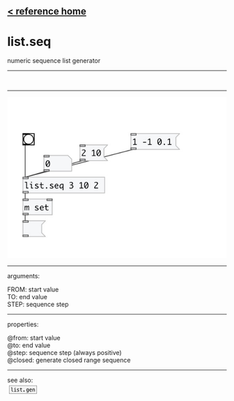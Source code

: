 [< reference home](index.html)
---

# list.seq


numeric sequence list generator

---

<br>


---


![example](examples/list.seq-example.jpg)

---
arguments:

FROM: start value<br>
TO: end value<br>
STEP: sequence step<br>

---
properties:

@from: start value<br>
@to: end value<br>
@step: sequence step (always
            positive)<br>
@closed: generate closed range sequence<br>

---
see also:<br>
[![list.gen](img/object_list.gen.png)](list.gen.html)

